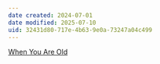 ```yaml
---
date created: 2024-07-01
date modified: 2025-07-10
uid: 32431d80-717e-4b63-9e0a-73247a04c499
---
```


[When You Are Old](When%20You%20Are%20Old.md)
